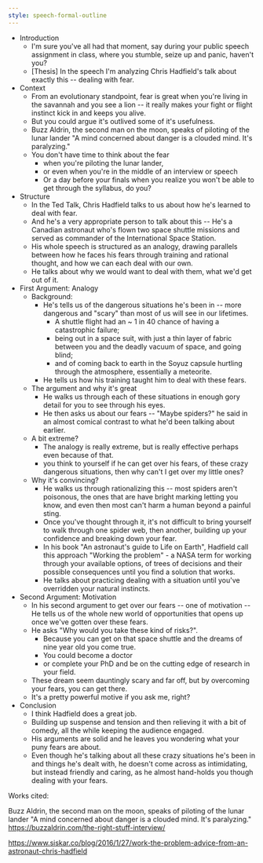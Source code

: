 ```yaml
---
style: speech-formal-outline
---
```


* Introduction
  - I'm sure you've all had that moment, say during your public speech
    assignment in class, where you stumble, seize up and panic, haven't you?
  - [Thesis] In the speech I'm analyzing Chris Hadfield's talk about exactly
    this -- dealing with fear.
* Context
  - From an evolutionary standpoint, fear is great when you're living in the
    savannah and you see a lion -- it really makes your fight or flight instinct
    kick in and keeps you alive.
  - But you could argue it's outlived some of it's usefulness.
  - Buzz Aldrin, the second man on the moon, speaks of piloting of the lunar
    lander "A mind concerned about danger is a clouded mind. It's paralyzing."
  - You don't have time to think about the fear 
    * when you're piloting the lunar lander,
    * or even when you're in the middle of an interview or speech
    * Or a day before your finals when you realize you won't be able to get
      through the syllabus, do you?
* Structure
  - In the Ted Talk, Chris Hadfield talks to us about how he's learned to deal
    with fear.
  - And he's a very appropriate person to talk about this -- He's a Canadian
    astronaut who's flown two space shuttle missions and served as commander of
    the International Space Station.
  - His whole speech is structured as an analogy, drawing parallels between how
    he faces his fears through training and rational thought, and how we can
    each deal with our own.
  - He talks about why we would want to deal with them, what we'd get out of it. 
* First Argument: Analogy
  - Background:
     * He's tells us of the dangerous situations he's been in -- more dangerous
       and "scary" than most of us will see in our lifetimes.
        - A shuttle flight had an ~ 1 in 40 chance of having a
          catastrophic failure;
        - being out in a space suit, with just a thin layer of fabric between
          you and the deadly vacuum of space, and going blind;
        - and of coming back to earth in the Soyuz capsule hurtling through the
          atmosphere, essentially a meteorite.
     * He tells us how his training taught him to deal with these fears.
  - The argument and why it's great
     * He walks us through each of these situations in enough gory detail for
       you to see through his eyes.
     * He then asks us about our fears -- "Maybe spiders?" he said in an almost
       comical contrast to what he'd been talking about earlier.
  - A bit extreme?
     * The analogy is really extreme, but is really effective perhaps even
       because of that. 
     * you think to yourself if he can get over his fears, of these crazy
       dangerous situations, then why can't I get over my little ones?
  - Why it's convincing?
     * He walks us through rationalizing this --  most spiders aren't poisonous,
       the ones that are have bright marking letting you know, and even then
       most can't harm a human beyond a painful sting.
     * Once you've thought through it, it's not difficult to bring yourself to
       walk through one spider web, then another, building up your confidence
       and breaking down your fear. 
     * In his book "An astronaut's guide to Life on Earth", Hadfield call this
       approach "Working the problem" - a NASA term for working through your
       available options, of trees of decisions and their possible consequences
       until you find a solution that works.
     * He talks about practicing dealing with a situation until you've
       overridden your natural instincts.
* Second Argument: Motivation
   - In his second argument to get over our fears -- one of motivation -- He
     tells us of the whole new world of opportunities that opens up once we've
     gotten over these fears.
  -  He asks "Why would you take these kind of risks?".
     * Because you can get on that space shuttle and the dreams of nine year old
       you come true.
     * You could become a doctor
     * or complete your PhD and be on the cutting edge of research in your
       field.
   - These dream seem dauntingly scary and far off, but by overcoming your
     fears, you can get there.
   - It's a pretty powerful motive if you ask me, right?
* Conclusion
  - I think Hadfield does a great job.
  - Building up suspense and tension and then relieving it with a bit of comedy,
    all the while keeping the audience engaged.
  - His arguments are solid and he leaves you wondering what your puny fears are
    about.
  - Even though he's talking about all these crazy situations he's been in and
    things he's dealt with, he doesn't come across as intimidating, but instead
    friendly and caring, as he almost hand-holds you though dealing with your
    fears.

Works cited:

  Buzz Aldrin, the second man on the moon, speaks of piloting of the lunar lander
  "A mind concerned about danger is a clouded mind. It's paralyzing." 
  https://buzzaldrin.com/the-right-stuff-interview/

https://www.siskar.co/blog/2016/1/27/work-the-problem-advice-from-an-astronaut-chris-hadfield
